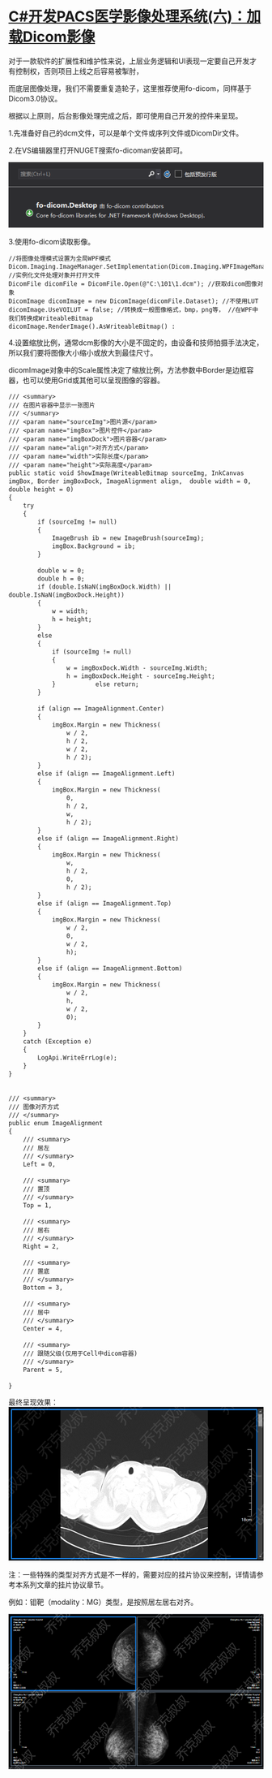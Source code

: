 # [C#开发PACS医学影像处理系统(六)：加载Dicom影像](https://www.cnblogs.com/Uncle-Joker/p/13665748.html)

对于一款软件的扩展性和维护性来说，上层业务逻辑和UI表现一定要自己开发才有控制权，否则项目上线之后容易被掣肘，

而底层图像处理，我们不需要重复造轮子，这里推荐使用fo-dicom，同样基于Dicom3.0协议。

根据以上原则，后台影像处理完成之后，即可使用自己开发的控件来呈现。

1.先准备好自己的dcm文件，可以是单个文件或序列文件或DicomDir文件。

2.在VS编辑器里打开NUGET搜索fo-dicoman安装即可。

![](vx_images/340731019234146.png)

3.使用fo-dicom读取影像。
~~~
//将图像处理模式设置为全局WPF模式
Dicom.Imaging.ImageManager.SetImplementation(Dicom.Imaging.WPFImageManager.Instance); //实例化文件处理对象并打开文件
DicomFile dicomFile = DicomFile.Open(@"C:\101\1.dcm"); //获取dicom图像对象
DicomImage dicomImage = new DicomImage(dicomFile.Dataset); //不使用LUT
dicomImage.UseVOILUT = false; //转换成一般图像格式，bmp，png等， //在WPF中我们转换成WriteableBitmap
dicomImage.RenderImage().AsWriteableBitmap() :
~~~

4.设置缩放比例，通常dcm影像的大小是不固定的，由设备和技师拍摄手法决定，所以我们要将图像大小缩小或放大到最佳尺寸。

dicomImage对象中的Scale属性决定了缩放比例，方法参数中Border是边框容器，也可以使用Grid或其他可以呈现图像的容器。
~~~
/// <summary>
/// 在图片容器中显示一张图片
/// </summary>
/// <param name="sourceImg">图片源</param>
/// <param name="imgBox">图片控件</param>
/// <param name="imgBoxDock">图片容器</param>
/// <param name="align">对齐方式</param> 
/// <param name="width">实际长度</param>
/// <param name="height">实际高度</param>
public static void ShowImage(WriteableBitmap sourceImg, InkCanvas imgBox, Border imgBoxDock, ImageAlignment align,  double width = 0, double height = 0)
{
    try
    {
        if (sourceImg != null)
        {
            ImageBrush ib = new ImageBrush(sourceImg);
            imgBox.Background = ib;
        }

        double w = 0;
        double h = 0;
        if (double.IsNaN(imgBoxDock.Width) || double.IsNaN(imgBoxDock.Height))
        {
            w = width;
            h = height;
        }
        else
        {
            if (sourceImg != null)
            {
                w = imgBoxDock.Width - sourceImg.Width;
                h = imgBoxDock.Height - sourceImg.Height;
            }           else return;
        }

        if (align == ImageAlignment.Center)
        {
            imgBox.Margin = new Thickness(
                w / 2,
                h / 2,
                w / 2,
                h / 2);
        }
        else if (align == ImageAlignment.Left)
        {
            imgBox.Margin = new Thickness(
                0,
                h / 2,
                w,
                h / 2);
        }
        else if (align == ImageAlignment.Right)
        {
            imgBox.Margin = new Thickness(
                w,
                h / 2,
                0,
                h / 2);
        }
        else if (align == ImageAlignment.Top)
        {
            imgBox.Margin = new Thickness(
                w / 2,
                0,
                w / 2,
                h);
        }
        else if (align == ImageAlignment.Bottom)
        {
            imgBox.Margin = new Thickness(
                w / 2,
                h,
                w / 2,
                0);
        }
    }
    catch (Exception e)
    {
        LogApi.WriteErrLog(e);
    }
}


/// <summary>
/// 图像对齐方式
/// </summary>
public enum ImageAlignment
{
    /// <summary>
    /// 居左
    /// </summary>
    Left = 0,

    /// <summary>
    /// 置顶
    /// </summary>
    Top = 1,

    /// <summary>
    /// 居右
    /// </summary>
    Right = 2,

    /// <summary>
    /// 置底
    /// </summary>
    Bottom = 3,

    /// <summary>
    /// 居中
    /// </summary>
    Center = 4,

    /// <summary>
    /// 跟随父级(仅用于Cell中dicom容器)
    /// </summary>
    Parent = 5,

}
~~~

最终呈现效果：
 ![](vx_images/314131019248867.png)

注：一些特殊的类型对齐方式是不一样的，需要对应的挂片协议来控制，详情请参考本系列文章的挂片协议章节。

例如：钼靶（modality：MG）类型，是按照居左居右对齐。

![](vx_images/312061019262696.png)